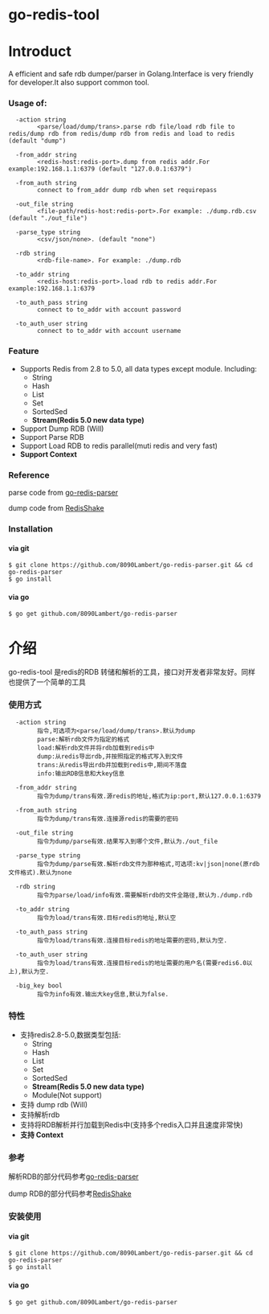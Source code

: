 # go-redis-tool

# Introduct
A efficient and safe rdb dumper/parser in Golang.Interface is very friendly for developer.It also support common tool. 


### Usage of:
```
  -action string
        <parse/load/dump/trans>.parse rdb file/load rdb file to redis/dump rdb from redis/dump rdb from redis and load to redis (default "dump")
        
  -from_addr string
        <redis-host:redis-port>.dump from redis addr.For example:192.168.1.1:6379 (default "127.0.0.1:6379")

  -from_auth string
        connect to from_addr dump rdb when set requirepass

  -out_file string
        <file-path/redis-host:redis-port>.For example: ./dump.rdb.csv (default "./out_file")

  -parse_type string
        <csv/json/none>. (default "none")

  -rdb string
        <rdb-file-name>. For example: ./dump.rdb

  -to_addr string
        <redis-host:redis-port>.load rdb to redis addr.For example:192.168.1.1:6379

  -to_auth_pass string
        connect to to_addr with account password

  -to_auth_user string
        connect to to_addr with account username
```


### Feature
- Supports Redis from 2.8 to 5.0, all data types except module. Including:
    - String
    - Hash
    - List
    - Set
    - SortedSed
    - **Stream(Redis 5.0 new data type)**
- Support Dump RDB (Will)
- Support Parse RDB
- Support Load RDB to redis parallel(muti redis and very fast)
- **Support Context**

### Reference
parse code from [go-redis-parser](https://github.com/8090Lambert/go-redis-parser)

dump code from [RedisShake](https://github.com/alibaba/RedisShake)

### Installation
#### via git
```
$ git clone https://github.com/8090Lambert/go-redis-parser.git && cd go-redis-parser
$ go install
```

#### via go
```
$ go get github.com/8090Lambert/go-redis-parser
```

# 介绍
go-redis-tool 是redis的RDB 转储和解析的工具，接口对开发者非常友好。同样也提供了一个简单的工具


### 使用方式
```
  -action string
        指令,可选项为<parse/load/dump/trans>.默认为dump
        parse:解析rdb文件为指定的格式
        load:解析rdb文件并将rdb加载到redis中
        dump:从redis导出rdb,并按照指定的格式写入到文件
        trans:从redis导出rdb并加载到redis中,期间不落盘
        info:输出RDB信息和大key信息

  -from_addr string
        指令为dump/trans有效.源redis的地址,格式为ip:port,默认127.0.0.1:6379

  -from_auth string
        指令为dump/trans有效.连接源redis的需要的密码

  -out_file string
        指令为dump/parse有效.结果写入到哪个文件,默认为./out_file

  -parse_type string
        指令为dump/parse有效.解析rdb文件为那种格式,可选项:kv|json|none(原rdb文件格式).默认为none

  -rdb string
        指令为parse/load/info有效.需要解析rdb的文件全路径,默认为./dump.rdb

  -to_addr string
        指令为load/trans有效.目标redis的地址,默认空

  -to_auth_pass string
        指令为load/trans有效.连接目标redis的地址需要的密码,默认为空.

  -to_auth_user string
        指令为load/trans有效.连接目标redis的地址需要的用户名(需要redis6.0以上),默认为空.

  -big_key bool
        指令为info有效.输出大key信息,默认为false.
```


### 特性
- 支持redis2.8-5.0,数据类型包括:
    - String
    - Hash
    - List
    - Set
    - SortedSed
    - **Stream(Redis 5.0 new data type)**
    - Module(Not support)
- 支持 dump rdb (Will)
- 支持解析rdb
- 支持将RDB解析并行加载到Redis中(支持多个redis入口并且速度非常快)
- **支持 Context**

### 参考
解析RDB的部分代码参考[go-redis-parser](https://github.com/8090Lambert/go-redis-parser)

dump RDB的部分代码参考[RedisShake](https://github.com/alibaba/RedisShake)

### 安装使用
#### via git
```
$ git clone https://github.com/8090Lambert/go-redis-parser.git && cd go-redis-parser
$ go install
```

#### via go
```
$ go get github.com/8090Lambert/go-redis-parser
```
